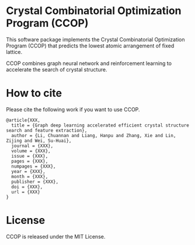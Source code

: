 # Crystal Combinatorial Optimization Program (CCOP)

This software package implements the Crystal Combinatorial Optimization Program (CCOP) that predicts the lowest atomic arrangement of fixed lattice. 

CCOP combines graph neural network and reinforcement learning to accelerate the search of crystal structure.

# How to cite

Please cite the following work if you want to use CCOP.

```
@article{XXX,
  title = {Graph deep learning accelerated efficient crystal structure search and feature extraction},
  author = {Li, Chuannan and Liang, Hanpu and Zhang, Xie and Lin, Zijing and Wei, Su-Huai},
  journal = {XXX},
  volume = {XXX},
  issue = {XXX},
  pages = {XXX},
  numpages = {XXX},
  year = {XXX},
  month = {XXX},
  publisher = {XXX},
  doi = {XXX},
  url = {XXX}
}
```

# License

CCOP is released under the MIT License.